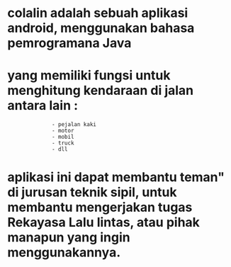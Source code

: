 # colalin adalah sebuah aplikasi android, menggunakan bahasa pemrogramana Java
# yang memiliki fungsi untuk menghitung kendaraan di jalan antara lain :
                  - pejalan kaki
                  - motor
                  - mobil
                  - truck
                  - dll
 # aplikasi ini dapat membantu teman" di jurusan teknik sipil, untuk membantu mengerjakan tugas Rekayasa Lalu lintas, atau pihak manapun yang ingin menggunakannya.
 
                  
